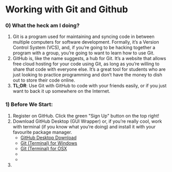 # Working with Git and Github

### 0) What the heck am I doing?
1. Git is a program used for maintaining and syncing code in between multiple computers for software development. Formally, it’s a Version Control System (VCS), and, if you’re going to be hacking together a program with a group, you’re going to want to learn how to use Git.
2. GitHub is, like the name suggests, a hub for Git. It’s a website that allows free cloud hosting for your code using Git, as long as you’re willing to share that code with everyone else. It’s a great tool for students who are just looking to practice programming and don’t have the money to dish out to store their code online.
3. **TL;DR**: Use Git with GitHub to code with your friends easily, or if you just want to back it up somewhere on the Internet.

### 1) Before We Start:
1. Register on GitHub. Click the green "Sign Up" button on the top right!
2. Download GitHub Desktop (GUI Wrapper) or, if you’re really cool, work with terminal (if you know what you’re doing) and install it with your favourite package manager.
	- [GitHub Desktop Download](https://desktop.github.com/)
	- [Git (Terminal) for Windows](https://git-for-windows.github.io/)
	- [Git (Terminal) for OSX](https://code.google.com/archive/p/git-osx-installer/downloads)
	- 
	- 
3. 
